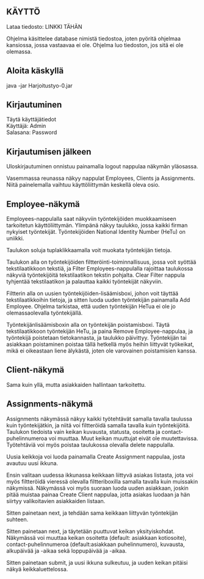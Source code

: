 
## KÄYTTÖ

Lataa tiedosto: LINKKI TÄHÄN  

Ohjelma käsittelee database nimistä tiedostoa, joten pyöritä ohjelmaa kansiossa, jossa vastaavaa ei ole. Ohjelma luo tiedoston, jos sitä ei ole olemassa.

## Aloita käskyllä

java -jar Harjoitustyo-0.jar

## Kirjautuminen  

Täytä käyttäjätiedot   
Käyttäjä: Admin  
Salasana: Password  

## Kirjautumisen jälkeen  

Uloskirjautuminen onnistuu painamalla logout nappulaa näkymän yläosassa.  

Vasemmassa reunassa näkyy nappulat Employees, Clients ja Assignments. Niitä painelemalla vaihtuu käyttöliittymän keskellä oleva osio.  

## Employee-näkymä

Employees-nappulalla saat näkyviin työntekijöiden muokkaamiseen tarkoitetun käyttöliittymän. Ylimpänä näkyy taulukko, jossa kaikki firman nykyiset työntekijät. Työntekijöiden National Identity Number (HeTu) on uniikki.

Taulukon soluja tuplaklikkaamalla voit muokata työntekijän tietoja.  

Taulukon alla on työntekijöiden filtteröinti-toiminnallisuus, jossa voit syöttää tekstilaatikkoon tekstiä, ja Filter Employees-nappulalla rajoittaa taulukossa näkyviä työntekijöitä tekstilaatikon tekstin pohjalta. Clear Filter nappula tyhjentää tekstilaatikon ja palauttaa kaikki työntekijät näkyviin.   

Filtterin alla on uusien työntekijöiden-lisäämisboxi, johon voit täyttää tekstilaatikkoihin tietoja, ja sitten luoda uuden työntekijän painamalla Add Employee. Ohjelma tarkistaa, että uuden työntekijän HeTua ei ole jo olemassaolevalla työntekijällä. 

Työntekijänlisäämisboxin alla on työntekijän poistamisboxi. Täytä tekstilaatikkoon työntekijän HeTu, ja paina Remove Employee-nappulaa, ja työntekijä poistetaan tietokannasta, ja taulukko päivittyy. Työntekijän tai asiakkaan poistaminen poistaa tällä hetkellä myös heihin liittyvät työkeikat, mikä ei oikeastaan liene älykästä, joten ole varovainen poistamisien kanssa.

## Client-näkymä  

Sama kuin yllä, mutta asiakkaiden hallintaan tarkoitettu. 

## Assignments-näkymä  

Assignments näkymässä näkyy kaikki työtehtävät samalla tavalla taulussa kuin työntekijätkin, ja niitä voi filtteröidä samalla tavalla kuin työntekijöitä. Taulukon tiedoista vain keikan kuvausta, statusta, osoitetta ja contact-puhelinnumeroa voi muuttaa. Muut keikan muuttujat eivät ole muutettavissa. Työtehtäviä voi myös poistaa taulukossa olevalla delete nappulalla.

Uusia keikkoja voi luoda painamalla Create Assignment nappulaa, josta avautuu uusi ikkuna.

Ensin valitaan uudessa ikkunassa keikkaan liittyvä asiakas listasta, jota voi myös filtteröidä vieressä olevalla filtteriboxilla samalla tavalla kuin muissakin näkymissä. Näkymässä voi myös suoraan luoda uuden asiakkaan, joskin pitää muistaa painaa Create Client nappulaa, jotta asiakas luodaan ja hän siirtyy valikoitavien asiakkaiden listaan.

Sitten painetaan next, ja tehdään sama keikkaan liittyvän työntekijän suhteen.

Sitten painetaan next, ja täytetään puuttuvat keikan yksityiskohdat. Näkymässä voi muuttaa keikan osoitetta (default: asiakkaan kotiosoite), contact-puhelinnumeroa (default:asiakkaan puhelinnumero), kuvausta, alkupäivää ja -aikaa sekä loppupäivää ja -aikaa.   

Sitten painetaan submit, ja uusi ikkuna sulkeutuu, ja uuden keikan pitäisi näkyä keikkaluettelossa.  
